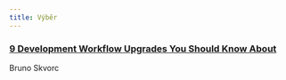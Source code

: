 ```yaml
---
title: Výběr
---
```


### [9 Development Workflow Upgrades You Should Know About](http://www.sitepoint.com/9-development-workflow-upgrades-you-should-know-about/)
Bruno Skvorc
